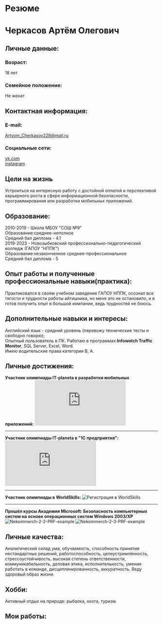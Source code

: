 # Резюме
# Черкасов Артём Олегович
## Личные данные: ##
### Возраст: ###
18 лет
### Семейное положение: ###
Не женат
## Контактная информация: ##
### E-mail: ###
Artyom_Cherkasov228@mail.ru
### Социальные сети: ###
[vk.com](https://vk.com/id442778171)<br/>
[instagram](https://www.instagram.com/winston_xstale228/?hl=ru)
## Цели на жизнь ##
Устроиться на интересную работу с достойной оплатой и перспективой карьерного роста в сфере информационной безопасности, программирования или разработки мобильных приложений.
## Образование: ##
2010-2019 - Школа МБОУ "СОШ №9"<br/>
Образование:среднее-неполное<br/>
Средний бал диплома - 4.1<br/>
2019-2023 - Новозыбковский профессионально-педагогический колледж (ГАПОУ "НППК")<br/>
Образование:незаконченное среднее-профессиональное<br/>
Средний бал диплома - 5<br/>
## Опыт работы и полученные профессиональные навыки(практика): ##
Практиковался в своем учебном заведение ГАПОУ НППК, осознал все тягости и трудности работы айтишника, но меня это не остановило, и я готов получить опыт в большой компании, ведь трудностей не боюсь.
## Дополнительные навыки и интересы: ##
Английский язык - средний уровень (перевожу технические тесты и свободно говорю);<br/>
Опытный пользователь в ПК. Работаю в программах:**Infowotch Traffic Monitor**, SQL Server, Excel, Word.<br/>
Имею водительские права категории В, А.<br/>
## Личные достижения: ##
**Участник олимпиады IT-planeta в разработки мобильных приложений:**
![Олимпиада разработка мобильных приложений](https://github.com/ArtimCherkasov/Summary/files/7611291/_._3424226.pdf)
***
**Участник олимпиады IT-planeta в "1С предприятия":**
![Олимпиада кап-1С.pdf](https://github.com/ArtimCherkasov/Summary/files/7574454/-1.pdf)
***
**Участник олимпиады в WorldSkills:**
![Регистрация в WorldSkills](https://user-images.githubusercontent.com/94596161/142724759-6a743cd6-7e3a-4e6c-bf77-0e85ced5bb7e.png)
***
**Прошёл курсы Академия Microsoft: Безопасность компьютерных систем на основе операционных систем Windows 2003/XP**
![Nekommerch-2-2-PRF-example](https://user-images.githubusercontent.com/94596161/142727536-530e9cb1-65b3-4e37-a162-b853f9b76bbd.jpg)
![Nekommerch-2-3-PRF-example](https://user-images.githubusercontent.com/94596161/142727540-a7fe672f-395f-4786-b4ba-716766cfcf2d.jpg)
## Личные качества: ##
Аналитический склад ума, обучаемость, способность принятия нестандартных решений, работоспособность, целеустремлённость, стрессоустойчивость, высокая степень ответственности, коммуникабельность, деловая этика, исполнительность, умение работать в команде, дисциплинированность, аккуратность. Веду здоровый образ жизни.
## Хобби: 
Активный отдых на природе: рыбалка, охота, туризм.
## Мои работы:









